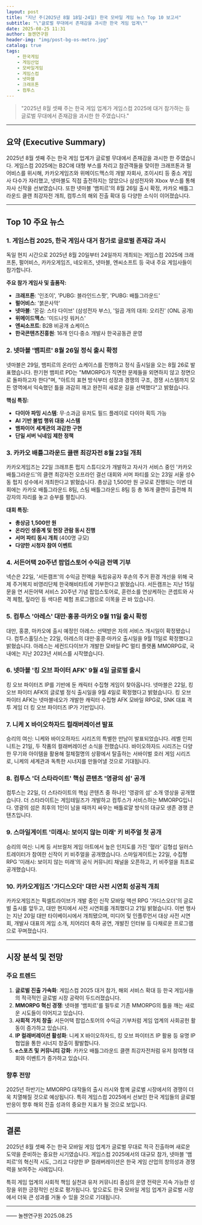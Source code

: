 ```yaml
---
layout: post
title: "지난 주(2025년 8월 18일-24일) 한국 모바일 게임 뉴스 Top 10 보고서"
subtitle: "\"글로벌 무대에서 존재감을 과시한 한국 게임 업계\""
date: 2025-08-25 11:31
author: 놀젠연구원
header-img: "img/post-bg-os-metro.jpg"
catalog: true
tags:
    - 한국게임
    - 게임산업
    - 모바일게임
    - 게임스컴
    - 넷마블
    - 크래프톤
    - 컴투스
---
```


> "2025년 8월 셋째 주는 한국 게임 업계가 게임스컴 2025에 대거 참가하는 등 글로벌 무대에서 존재감을 과시한 한 주였습니다."

---

## 요약 (Executive Summary)

2025년 8월 셋째 주는 한국 게임 업계가 글로벌 무대에서 존재감을 과시한 한 주였습니다. 게임스컴 2025에는 B2C에 대형 부스를 차리고 참관객들을 맞이한 크래프톤과 펄어비스를 위시해, 카카오게임즈와 위메이드맥스의 개발 자회사, 조이시티 등 중소 게임사 다수가 자리했고, 넷마블도 직접 출전하지는 않았으나 삼성전자와 Xbox 부스를 통해 자사 신작을 선보였습니다. 또한 넷마블 '뱀피르'의 8월 26일 출시 확정, 카카오 배틀그라운드 클랜 최강자전 개최, 컴투스의 해외 진출 확대 등 다양한 소식이 이어졌습니다.

---

## Top 10 주요 뉴스

### 1. 게임스컴 2025, 한국 게임사 대거 참가로 글로벌 존재감 과시
독일 현지 시간으로 2025년 8월 20일부터 24일까지 개최되는 게임스컴 2025에 크래프톤, 펄어비스, 카카오게임즈, 네오위즈, 넷마블, 엔씨소프트 등 국내 주요 게임사들이 참가합니다.

**주요 참가 게임사 및 출품작:**
-   **크래프톤**: '인조이', 'PUBG: 블라인드스팟', 'PUBG: 배틀그라운드'
-   **펄어비스**: '붉은사막'
-   **넷마블**: '몬길: 스타 다이브' (삼성전자 부스), '일곱 개의 대죄: 오리진' (ONL 공개)
-   **위메이드맥스**: '미드나잇 워커스'
-   **엔씨소프트**: B2B 비공개 쇼케이스
-   **한국콘텐츠진흥원**: 16개 인디·중소 개발사 한국공동관 운영

### 2. 넷마블 '뱀피르' 8월 26일 정식 출시 확정
넷마블은 29일, 뱀피르의 온라인 쇼케이스를 진행하고 정식 출시일을 오는 8월 26로 발표했습니다. 한기현 뱀피르 PD는 "MMORPG가 직면한 문제들을 외면하지 않고 정면으로 돌파하고자 한다"며, "아트의 표현 방식부터 성장과 경쟁의 구조, 경쟁 시스템까지 모든 영역에서 익숙했던 틀을 과감히 깨고 완전히 새로운 길을 선택했다"고 밝혔습니다.

**핵심 특징:**
-   **다이아 파밍 시스템**: 무·소과금 유저도 필드 플레이로 다이아 획득 가능
-   **AI 기반 불법 행위 대응 시스템**
-   **뱀파이어 세계관의 과감한 구현**
-   **단일 서버 닉네임 제한 정책**

### 3. 카카오 배틀그라운드 클랜 최강자전 8월 23일 개최
카카오게임즈는 22일 크래프톤 펍지 스튜디오가 개발하고 자사가 서비스 중인 '카카오 배틀그라운드'의 클랜 최강자전 오프라인 결선 대회와 서머 파티를 오는 23일 서울 성수동 펍지 성수에서 개최한다고 밝혔습니다. 총상금 1,500만 원 규모로 진행되는 이번 대회에는 카카오 배틀그라운드 8팀, 스팀 배틀그라운드 8팀 등 총 16개 클랜이 출전해 최강자의 자리를 놓고 승부를 펼칩니다.

**대회 특징:**
-   **총상금 1,500만 원**
-   **온라인 생중계 및 현장 관람 동시 진행**
-   **서머 파티 동시 개최** (400명 규모)
-   **다양한 시청자 참여 이벤트**

### 4. 서든어택 20주년 팝업스토어 수익금 전액 기부
넥슨은 22일, '서든캠프'의 수익금 전액을 독립유공자 후손의 주거 환경 개선을 위해 국제 주거복지 비영리단체 한국해비타트에 기부한다고 밝혔습니다. 서든캠프는 지난 15일 문을 연 서든어택 서비스 20주년 기념 팝업스토어로, 훈련소를 연상케하는 콘셉트와 사격 체험, 짚라인 등 색다른 체험 프로그램으로 이목을 끈 바 있습니다.

### 5. 컴투스 '아레스' 대만·홍콩·마카오 9월 11일 출시 확정
대만, 홍콩, 마카오에 출시 예정인 아레스: 선택받은 자의 서비스 개시일이 확정됐습니다. 컴투스홀딩스는 22일, 아레스의 대만·홍콩·마카오 출시일을 9월 11일로 확정했다고 밝혔습니다. 아레스는 세컨드다이브가 개발한 모바일·PC 멀티 플랫폼 MMORPG로, 국내에는 지난 2023년 서비스를 시작했습니다.

### 6. 넷마블 '킹 오브 파이터 AFK' 9월 4일 글로벌 출시
킹 오브 파이터즈 IP를 기반에 둔 캐릭터 수집형 게임이 찾아옵니다. 넷마블은 22일, 킹 오브 파이터 AFK의 글로벌 정식 출시일을 9월 4일로 확정했다고 밝혔습니다. 킹 오브 파이터 AFK는 넷마블네오가 개발한 캐릭터 수집형 AFK 모바일 RPG로, SNK 대표 격투 게임 더 킹 오브 파이터즈 IP가 기반입니다.

### 7. 니케 X 바이오하자드 컬래버레이션 발표
승리의 여신: 니케와 바이오하자드 시리즈의 특별한 만남이 발표되었습니다. 레벨 인피니트는 21일, 두 작품의 컬래버레이션 소식을 전했습니다. 바이오하자드 시리즈는 다양한 무기와 아이템을 활용해 절체절명의 상황에서 탈출하는 서바이벌 호러 게임 시리즈로, 니케의 세계관과 독특한 시너지를 만들어낼 것으로 기대됩니다.

### 8. 컴투스 '더 스타라이트' 핵심 콘텐츠 '영광의 섬' 공개
컴투스는 22일, 더 스타라이트의 핵심 콘텐츠 중 하나인 '영광의 섬' 소개 영상을 공개했습니다. 더 스타라이트는 게임테일즈가 개발하고 컴투스가 서비스하는 MMORPG입니다. 영광의 섬은 최후의 1인이 남을 때까지 싸우는 배틀로얄 방식의 대규모 생존 경쟁 콘텐츠입니다.

### 9. 스마일게이트 '미래시: 보이지 않는 미래' 키 비주얼 첫 공개
승리의 여신: 니케 등 서브컬처 게임 아트에서 높은 인지도를 가진 '혈라' 김형섭 일러스트레이터가 참여한 신작이 키 비주얼을 공개했습니다. 스마일게이트는 22일, 수집형 RPG '미래시: 보이지 않는 미래'의 공식 커뮤니티 채널을 오픈하고, 키 비주얼을 최초로 공개했습니다.

### 10. 카카오게임즈 '가디스오더' 대만 사전 시연회 성공적 개최
카카오게임즈는 픽셀트라이브가 개발 중인 신작 모바일 액션 RPG '가디스오더'의 글로벌 출시를 앞두고, 대만 현지에서 사전 시연회를 개최했다고 21일 밝혔습니다. 이번 행사는 지난 20일 대만 타이베이시에서 개최됐으며, 미디어 및 인플루언서 대상 사전 시연회, 개발사 대표의 게임 소개, 치어리더 축하 공연, 개발진 인터뷰 등 다채로운 프로그램으로 꾸며졌습니다.

---

## 시장 분석 및 전망

### 주요 트렌드

1.  **글로벌 진출 가속화**: 게임스컴 2025 대거 참가, 해외 서비스 확대 등 한국 게임사들의 적극적인 글로벌 시장 공략이 두드러졌습니다.
2.  **MMORPG 혁신 경쟁**: 넷마블 '뱀피르'를 필두로 기존 MMORPG의 틀을 깨는 새로운 시도들이 이어지고 있습니다.
3.  **사회적 가치 창출**: 서든어택 팝업스토어의 수익금 기부처럼 게임 업계의 사회공헌 활동이 증가하고 있습니다.
4.  **IP 컬래버레이션 활성화**: 니케 X 바이오하자드, 킹 오브 파이터즈 IP 활용 등 유명 IP 협업을 통한 시너지 창출이 활발합니다.
5.  **e스포츠 및 커뮤니티 강화**: 카카오 배틀그라운드 클랜 최강자전처럼 유저 참여형 대회와 이벤트가 증가하고 있습니다.

### 향후 전망

2025년 하반기는 MMORPG 대작들의 출시 러시와 함께 글로벌 시장에서의 경쟁이 더욱 치열해질 것으로 예상됩니다. 특히 게임스컴 2025에서 선보인 한국 게임들의 글로벌 반응이 향후 해외 진출 성과의 중요한 지표가 될 것으로 보입니다.

---

## 결론

2025년 8월 셋째 주는 한국 모바일 게임 업계가 글로벌 무대로 적극 진출하며 새로운 도약을 준비하는 중요한 시기였습니다. 게임스컴 2025에서의 대규모 참가, 넷마블 '뱀피르'의 혁신적 시도, 그리고 다양한 IP 컬래버레이션은 한국 게임 산업의 창의성과 경쟁력을 보여주는 사례입니다.

특히 게임 업계의 사회적 책임 실천과 유저 커뮤니티 중심의 운영 전략은 지속 가능한 성장을 위한 긍정적인 신호로 평가됩니다. 앞으로도 한국 모바일 게임 업계가 글로벌 시장에서 더욱 큰 성과를 거둘 수 있을 것으로 기대됩니다.

---

—— 놀젠연구원 2025.08.25